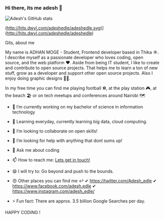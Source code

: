### Hi there, its me adesh 👋
![Adesh's GitHub stats](https://github-readme-stats.vercel.app/api?username=adeshedle&count_private=true)




(http://hits.dwyl.com/adeshedle/adeshedle.svg)](http://hits.dwyl.com/adeshedle/adeshedle)

Gits, about me 

My name is ADHAN MOGE - Student, Frontend developer based in Thika ☀️. I describe myself as a passionate developer who loves coding, open source, and the web platform ❤️. Aside from being IT student, I like to create and contribute to open source projects. That helps me to learn a ton of new stuff, grow as a developer and support other open source projects. Also I enjoy doing graphic designs 👨‍💻.

In my free time you can find me playing football ⚽, at the play station 🎮, at the beach 🏖 or on tech meetups and conferences around Nairobi 🗺

- 🔭 I’m currently working on my bachelor of science in information technology
- 🌱 Learning everyday, currently learning big data, cloud computing. 
- 👯 I’m looking to collaborate on open skills!
- 🤔 I’m looking for help with anything that dont sums up!
- 💬 Ask me about coding
- 📫 How to reach me: <a href="mailto:adhanedly@gmail.com">Lets get in touch!</a>
- 😄 I will try to: Go beyond and push to the bounds.
- 😍 Other places you can find me ↩
      ✔ https://twitter.com/Adesh_edle
      ✔ https://www.facebook.com/adesh.edle
      ✔ https://www.instagram.com/adesh_edle/

- ⚡ Fun fact: There are approx. 3.5 billion Google Searches per day.



HAPPY CODING !


